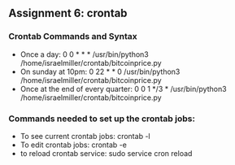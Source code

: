 ## Assignment 6: crontab

### Crontab Commands and Syntax

- Once a day: 0 0 * * * /usr/bin/python3 /home/israelmiller/crontab/bitcoinprice.py
- On sunday at 10pm: 0 22 * * 0 /usr/bin/python3 /home/israelmiller/crontab/bitcoinprice.py
- Once at the end of every quarter: 0 0 1 */3 * /usr/bin/python3 /home/israelmiller/crontab/bitcoinprice.py

### Commands needed to set up the crontab jobs:

- To see current crontab jobs: crontab -l
- To edit crontab jobs: crontab -e
- to reload crontab service: sudo service cron reload



